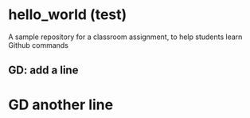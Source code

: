 # hello_world (test)

A sample repository for a classroom assignment, to help students learn Github commands

## GD: add a line

# GD another line
